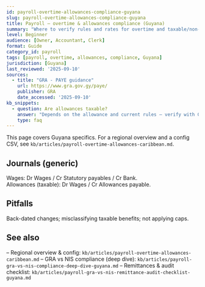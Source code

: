 ```yaml
---
id: payroll-overtime-allowances-compliance-guyana
slug: payroll-overtime-allowances-compliance-guyana
title: Payroll — overtime & allowances compliance (Guyana)
summary: "Where to verify rules and rates for overtime and taxable/non-taxable allowances in Guyana, plus clean journal mapping and common pitfalls."
level: Beginner
audience: [Owner, Accountant, Clerk]
format: Guide
category_id: payroll
tags: [payroll, overtime, allowances, compliance, Guyana]
jurisdiction: [Guyana]
last_reviewed: '2025-09-10'
sources:
  - title: "GRA - PAYE guidance"
    url: https://www.gra.gov.gy/paye/
    publisher: GRA
    date_accessed: '2025-09-10'
kb_snippets:
  - question: Are allowances taxable?
    answer: "Depends on the allowance and current rules — verify with GRA guidance; configure payroll accordingly."
    type: faq
---
```


This page covers Guyana specifics. For a regional overview and a config CSV, see `kb/articles/payroll-overtime-allowances-caribbean.md`.

## Journals (generic)
Wages: Dr Wages / Cr Statutory payables / Cr Bank.  
Allowances (taxable): Dr Wages / Cr Allowances payable.

## Pitfalls
Back-dated changes; misclassifying taxable benefits; not applying caps.

## See also
– Regional overview & config: `kb/articles/payroll-overtime-allowances-caribbean.md`
– GRA vs NIS compliance (deep dive): `kb/articles/payroll-gra-vs-nis-compliance-deep-dive-guyana.md`
– Remittances & audit checklist: `kb/articles/payroll-gra-vs-nis-remittance-audit-checklist-guyana.md`
